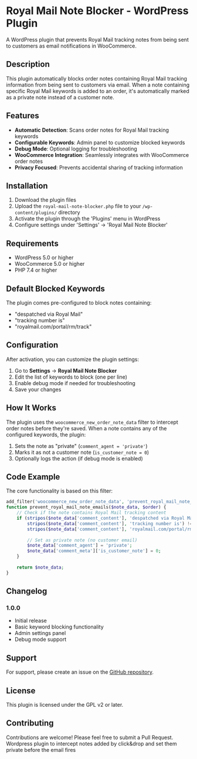 # Royal Mail Note Blocker - WordPress Plugin

A WordPress plugin that prevents Royal Mail tracking notes from being sent to customers as email notifications in WooCommerce.

## Description

This plugin automatically blocks order notes containing Royal Mail tracking information from being sent to customers via email. When a note containing specific Royal Mail keywords is added to an order, it's automatically marked as a private note instead of a customer note.

## Features

- **Automatic Detection**: Scans order notes for Royal Mail tracking keywords
- **Configurable Keywords**: Admin panel to customize blocked keywords
- **Debug Mode**: Optional logging for troubleshooting
- **WooCommerce Integration**: Seamlessly integrates with WooCommerce order notes
- **Privacy Focused**: Prevents accidental sharing of tracking information

## Installation

1. Download the plugin files
2. Upload the `royal-mail-note-blocker.php` file to your `/wp-content/plugins/` directory
3. Activate the plugin through the 'Plugins' menu in WordPress
4. Configure settings under 'Settings' → 'Royal Mail Note Blocker'

## Requirements

- WordPress 5.0 or higher
- WooCommerce 5.0 or higher
- PHP 7.4 or higher

## Default Blocked Keywords

The plugin comes pre-configured to block notes containing:
- "despatched via Royal Mail"
- "tracking number is"
- "royalmail.com/portal/rm/track"

## Configuration

After activation, you can customize the plugin settings:

1. Go to **Settings** → **Royal Mail Note Blocker**
2. Edit the list of keywords to block (one per line)
3. Enable debug mode if needed for troubleshooting
4. Save your changes

## How It Works

The plugin uses the `woocommerce_new_order_note_data` filter to intercept order notes before they're saved. When a note contains any of the configured keywords, the plugin:

1. Sets the note as "private" (`comment_agent = 'private'`)
2. Marks it as not a customer note (`is_customer_note = 0`)
3. Optionally logs the action (if debug mode is enabled)

## Code Example

The core functionality is based on this filter:

```php
add_filter('woocommerce_new_order_note_data', 'prevent_royal_mail_note_emails', 10, 2);
function prevent_royal_mail_note_emails($note_data, $order) {
    // Check if the note contains Royal Mail tracking content
    if (stripos($note_data['comment_content'], 'despatched via Royal Mail') !== false || 
        stripos($note_data['comment_content'], 'tracking number is') !== false ||
        stripos($note_data['comment_content'], 'royalmail.com/portal/rm/track') !== false) {
        
        // Set as private note (no customer email)
        $note_data['comment_agent'] = 'private';
        $note_data['comment_meta']['is_customer_note'] = 0;
    }
    
    return $note_data;
}
```

## Changelog

### 1.0.0
- Initial release
- Basic keyword blocking functionality
- Admin settings panel
- Debug mode support

## Support

For support, please create an issue on the [GitHub repository](https://github.com/Fermium/click-and-drop-note-blocker-wp).

## License

This plugin is licensed under the GPL v2 or later.

## Contributing

Contributions are welcome! Please feel free to submit a Pull Request.
Wordpress plugin to intercept notes added by click&amp;drop and set them private before the email fires
